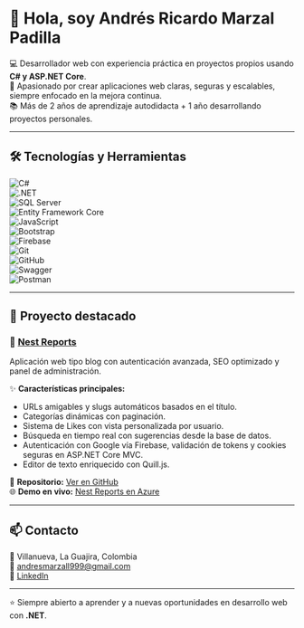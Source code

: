 # 👋 Hola, soy Andrés Ricardo Marzal Padilla  

💻 Desarrollador web con experiencia práctica en proyectos propios usando **C# y ASP.NET Core**.  
🚀 Apasionado por crear aplicaciones web claras, seguras y escalables, siempre enfocado en la mejora continua.  
📚 Más de 2 años de aprendizaje autodidacta + 1 año desarrollando proyectos personales.  

---

## 🛠️ Tecnologías y Herramientas  

![C#](https://img.shields.io/badge/C%23-239120?style=for-the-badge&logo=c-sharp&logoColor=white)  
![.NET](https://img.shields.io/badge/.NET-512BD4?style=for-the-badge&logo=dotnet&logoColor=white)  
![SQL Server](https://img.shields.io/badge/SQL%20Server-CC2927?style=for-the-badge&logo=microsoft-sql-server&logoColor=white)  
![Entity Framework Core](https://img.shields.io/badge/Entity%20Framework%20Core-512BD4?style=for-the-badge&logo=dotnet&logoColor=white)  
![JavaScript](https://img.shields.io/badge/JavaScript-F7DF1E?style=for-the-badge&logo=javascript&logoColor=black)  
![Bootstrap](https://img.shields.io/badge/Bootstrap-7952B3?style=for-the-badge&logo=bootstrap&logoColor=white)  
![Firebase](https://img.shields.io/badge/Firebase-FFCA28?style=for-the-badge&logo=firebase&logoColor=black)  
![Git](https://img.shields.io/badge/Git-F05032?style=for-the-badge&logo=git&logoColor=white)  
![GitHub](https://img.shields.io/badge/GitHub-181717?style=for-the-badge&logo=github&logoColor=white)  
![Swagger](https://img.shields.io/badge/Swagger-85EA2D?style=for-the-badge&logo=swagger&logoColor=black)  
![Postman](https://img.shields.io/badge/Postman-FF6C37?style=for-the-badge&logo=postman&logoColor=white)  

---

## 📌 Proyecto destacado  

### 📰 [Nest Reports](https://blogwebroles.azurewebsites.net)  
Aplicación web tipo blog con autenticación avanzada, SEO optimizado y panel de administración.  

✨ **Características principales:**  
- URLs amigables y slugs automáticos basados en el título.  
- Categorías dinámicas con paginación.  
- Sistema de Likes con vista personalizada por usuario.  
- Búsqueda en tiempo real con sugerencias desde la base de datos.  
- Autenticación con Google vía Firebase, validación de tokens y cookies seguras en ASP.NET Core MVC.  
- Editor de texto enriquecido con Quill.js.  

🔗 **Repositorio:** [Ver en GitHub](https://github.com/andresmarzall/NestReports)  
🌐 **Demo en vivo:** [Nest Reports en Azure](https://blogwebroles.azurewebsites.net)  

---

## 📫 Contacto  

📍 Villanueva, La Guajira, Colombia  
📧 [andresmarzall999@gmail.com](mailto:andresmarzall999@gmail.com)  
💼 [LinkedIn](https://www.linkedin.com/in/andres-marzal-3451b0262/)  

---
⭐ Siempre abierto a aprender y a nuevas oportunidades en desarrollo web con **.NET**.  
